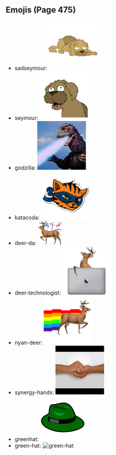 
## Emojis (Page 475)

* sadseymour: ![sadseymour](output/sadseymour.png)
* seymour: ![seymour](output/seymour.png)
* godzilla: ![godzilla](output/godzilla.jpg)
* katacoda: ![katacoda](output/katacoda.png)
* deer-da: ![deer-da](output/deer-da.png)
* deer-technologist: ![deer-technologist](output/deer-technologist.png)
* nyan-deer: ![nyan-deer](output/nyan-deer.gif)
* synergy-hands: ![synergy-hands](output/synergy-hands.jpg)
* greenhat: ![greenhat](output/greenhat.png)
* green-hat: ![green-hat](output/green-hat)
